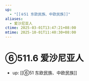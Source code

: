```yaml
---
up:
  - "[[⑥51 东欧民族、中欧民族]]"
aliases:
  - 爱沙尼亚人
ctime: 2025-03-01T13:47:21+08:00
mtime: 2025-10-01T11:40:30+08:00
---
```


# ⑥511.6 爱沙尼亚人

- up: [[⑥51 东欧民族、中欧民族]]
